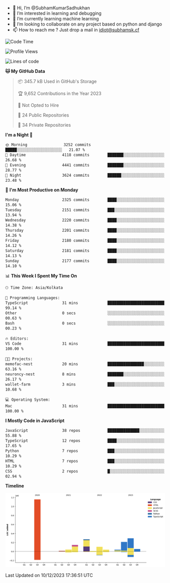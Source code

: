 - 👋 Hi, I’m @SubhamKumarSadhukhan
- 👀 I’m interested in learning and debugging
- 🌱 I’m currently learning machine learning
- 💞️ I’m looking to collaborate on any project based on python and django
- 📫 How to reach me ?
      Just drop a mail in idiot@subhamsk.cf

<!---
SubhamKumarSadhukhan/SubhamKumarSadhukhan is a ✨ special ✨ repository because its `README.md` (this file) appears on your GitHub profile.
You can click the Preview link to take a look at your changes.
--->


<!--START_SECTION:waka-->
![Code Time](http://img.shields.io/badge/Code%20Time-1%2C760%20hrs%2038%20mins-blue)

![Profile Views](http://img.shields.io/badge/Profile%20Views-0-blue)

![Lines of code](https://img.shields.io/badge/From%20Hello%20World%20I%27ve%20Written-2.4%20million%20lines%20of%20code-blue)

**🐱 My GitHub Data** 

> 📦 345.7 kB Used in GitHub's Storage 
 > 
> 🏆 9,652 Contributions in the Year 2023
 > 
> 🚫 Not Opted to Hire
 > 
> 📜 24 Public Repositories 
 > 
> 🔑 34 Private Repositories 
 > 
**I'm a Night 🦉** 

```text
🌞 Morning                3252 commits        █████░░░░░░░░░░░░░░░░░░░░   21.07 % 
🌆 Daytime                4118 commits        ███████░░░░░░░░░░░░░░░░░░   26.68 % 
🌃 Evening                4441 commits        ███████░░░░░░░░░░░░░░░░░░   28.77 % 
🌙 Night                  3624 commits        ██████░░░░░░░░░░░░░░░░░░░   23.48 % 
```
📅 **I'm Most Productive on Monday** 

```text
Monday                   2325 commits        ████░░░░░░░░░░░░░░░░░░░░░   15.06 % 
Tuesday                  2151 commits        ███░░░░░░░░░░░░░░░░░░░░░░   13.94 % 
Wednesday                2220 commits        ████░░░░░░░░░░░░░░░░░░░░░   14.38 % 
Thursday                 2201 commits        ████░░░░░░░░░░░░░░░░░░░░░   14.26 % 
Friday                   2180 commits        ████░░░░░░░░░░░░░░░░░░░░░   14.12 % 
Saturday                 2181 commits        ████░░░░░░░░░░░░░░░░░░░░░   14.13 % 
Sunday                   2177 commits        ████░░░░░░░░░░░░░░░░░░░░░   14.10 % 
```


📊 **This Week I Spent My Time On** 

```text
🕑︎ Time Zone: Asia/Kolkata

💬 Programming Languages: 
TypeScript               31 mins             █████████████████████████   99.14 % 
Other                    0 secs              ░░░░░░░░░░░░░░░░░░░░░░░░░   00.63 % 
Bash                     0 secs              ░░░░░░░░░░░░░░░░░░░░░░░░░   00.23 % 

🔥 Editors: 
VS Code                  31 mins             █████████████████████████   100.00 % 

🐱‍💻 Projects: 
memofac-nest             20 mins             ████████████████░░░░░░░░░   63.16 % 
neuroncy-nest            8 mins              ███████░░░░░░░░░░░░░░░░░░   26.17 % 
wallet-farm              3 mins              ███░░░░░░░░░░░░░░░░░░░░░░   10.68 % 

💻 Operating System: 
Mac                      31 mins             █████████████████████████   100.00 % 
```

**I Mostly Code in JavaScript** 

```text
JavaScript               38 repos            ██████████████░░░░░░░░░░░   55.88 % 
TypeScript               12 repos            ████░░░░░░░░░░░░░░░░░░░░░   17.65 % 
Python                   7 repos             ███░░░░░░░░░░░░░░░░░░░░░░   10.29 % 
HTML                     7 repos             ███░░░░░░░░░░░░░░░░░░░░░░   10.29 % 
CSS                      2 repos             █░░░░░░░░░░░░░░░░░░░░░░░░   02.94 % 
```



**Timeline**

![Lines of Code chart](https://raw.githubusercontent.com/SubhamKumarSadhukhan/SubhamKumarSadhukhan/main/assets/bar_graph.png)


 Last Updated on 10/12/2023 17:36:51 UTC
<!--END_SECTION:waka-->
